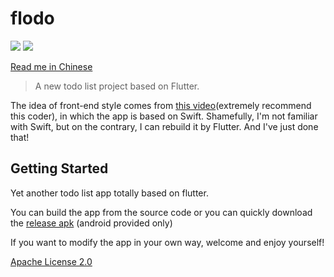 # flodo

<a href="https://github.com/Rogerskelamen/flodo/releases"><img src="https://img.shields.io/github/v/release/Rogerskelamen/flodo?color=green&display_name=tag"></a>
<a href="http://www.apache.org/licenses/LICENSE-2.0"><img src="https://img.shields.io/badge/license-Apache%202-blue"></a>

[Read me in Chinese](https://github.com/Rogerskelamen/flodo/blob/master/README_CN.md)

> A new todo list project based on Flutter.

The idea of front-end style comes from [this video](https://www.bilibili.com/video/BV1Jt411u7RD)(extremely recommend this coder), in which the app is based on Swift. Shamefully, I'm not familiar with Swift, but on the contrary, I can rebuild it by Flutter. And I've just done that!

## Getting Started

Yet another todo list app totally based on flutter.

You can build the app from the source code or you can quickly download the [release apk](https://github.com/Rogerskelamen/flodo/releases) (android provided only)

If you want to modify the app in your own way, welcome and enjoy yourself!

[Apache License 2.0](https://github.com/Rogerskelamen/flodo/blob/master/LICENSE)